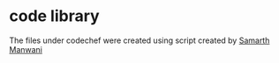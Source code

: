 # code library 
The files under codechef were created using script created by [Samarth Manwani](https://www.linkedin.com/in/samarth-manwani-2738b820a/)